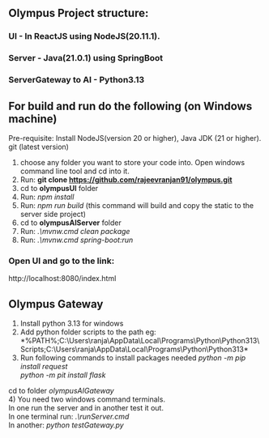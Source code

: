 ## Olympus Project structure:
###     UI - In ReactJS using NodeJS(20.11.1).  
###     Server - Java(21.0.1) using SpringBoot 
###     ServerGateway to AI - Python3.13 

## For build and run do the following (on Windows machine)
Pre-requisite: Install NodeJS(version 20 or higher), Java JDK (21 or higher). git (latest version)   
1) choose any folder you want to store your code into. Open windows command line tool and cd into it.   
2) Run: **git clone https://github.com/rajeevranjan91/olympus.git**   
3) cd to **olympusUI** folder   
4) Run: *npm install*  
5) Run: *npm run build*   (this command will build and copy the static to the server side project)   
6) cd to **olympusAIServer** folder   
7) Run: *.\mvnw.cmd clean package*   
8) Run: *.\mvnw.cmd spring-boot:run*     

### Open UI and go to the link:
   http://localhost:8080/index.html

## Olympus Gateway  
1) Install python 3.13 for windows   
2) Add python folder scripts to the path
   eg: *%PATH%;C:\Users\ranja\AppData\Local\Programs\Python\Python313\Scripts\;C:\Users\ranja\AppData\Local\Programs\Python\Python313\*
3) Run following commands to install packages needed
*python -m pip install request*  
*python -m pit install flask*  

cd to folder *olympusAIGateway*  
4) You need two windows command terminals.   
In one run the server and in another test it out.   
In one terminal run: *.\runServer.cmd*  
In another: *python testGateway.py*  


